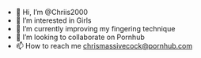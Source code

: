 - 👋 Hi, I’m @Chriis2000
- 👀 I’m interested in Girls
- 🌱 I’m currently improving my fingering technique
- 💞️ I’m looking to collaborate on Pornhub
- 📫 How to reach me chrismassivecock@pornhub.com

<!---
Chriis2000/Chriis2000 is a ✨ special ✨ repository because its `README.md` (this file) appears on your GitHub profile.
You can click the Preview link to take a look at your changes.
--->
